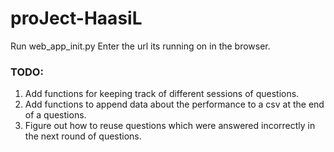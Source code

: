 # proJect-HaasiL

Run web_app_init.py 
Enter the url its running on in the browser. 

### TODO: 
1. Add functions for keeping track of different sessions of questions. 
2. Add functions to append data about the performance to a csv at the end of a questions. 
3. Figure out how to reuse questions which were answered incorrectly in the next round of questions. 
